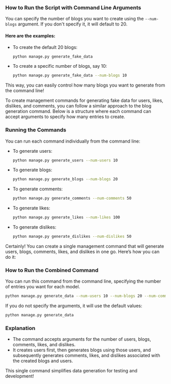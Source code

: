 ### How to Run the Script with Command Line Arguments

You can specify the number of blogs you want to create using the `--num-blogs` argument. If you don't specify it, it will default to 20.

#### Here are the examples:

- To create the default 20 blogs:
  ```bash
  python manage.py generate_fake_data
  ```

- To create a specific number of blogs, say 10:
  ```bash
  python manage.py generate_fake_data --num-blogs 10
  ```

This way, you can easily control how many blogs you want to generate from the command line!

To create management commands for generating fake data for users, likes, dislikes, and comments, you can follow a similar approach to the blog generation command. Below is a structure where each command can accept arguments to specify how many entries to create.


### Running the Commands

You can run each command individually from the command line:

- To generate users:
  ```bash
  python manage.py generate_users --num-users 10
  ```

- To generate blogs:
  ```bash
  python manage.py generate_blogs --num-blogs 20
  ```

- To generate comments:
  ```bash
  python manage.py generate_comments --num-comments 50
  ```

- To generate likes:
  ```bash
  python manage.py generate_likes --num-likes 100
  ```

- To generate dislikes:
  ```bash
  python manage.py generate_dislikes --num-dislikes 50
  ```

Certainly! You can create a single management command that will generate users, blogs, comments, likes, and dislikes in one go. Here’s how you can do it:

### How to Run the Combined Command

You can run this command from the command line, specifying the number of entries you want for each model.

```bash
python manage.py generate_data --num-users 10 --num-blogs 20 --num-comments 50 --num-likes 100 --num-dislikes 50
```

If you do not specify the arguments, it will use the default values:

```bash
python manage.py generate_data
```

### Explanation

- The command accepts arguments for the number of users, blogs, comments, likes, and dislikes.
- It creates users first, then generates blogs using those users, and subsequently generates comments, likes, and dislikes associated with the created blogs and users.

This single command simplifies data generation for testing and development!